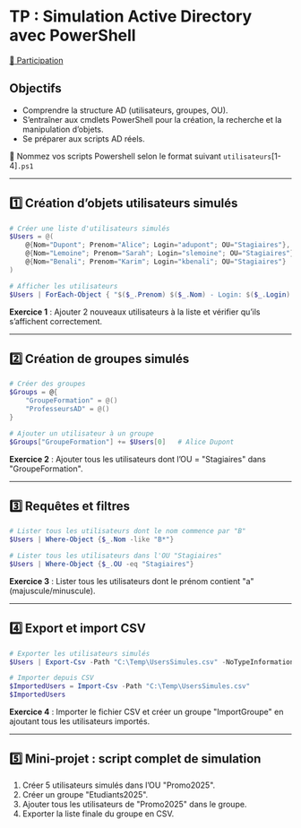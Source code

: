 # TP : Simulation Active Directory avec PowerShell

[:tada: Participation](.scripts/Participation.md) 

## Objectifs

* Comprendre la structure AD (utilisateurs, groupes, OU).
* S’entraîner aux cmdlets PowerShell pour la création, la recherche et la manipulation d’objets.
* Se préparer aux scripts AD réels.

:bookmark: Nommez vos scripts Powershell selon le format suivant `utilisateurs`[1-4]`.ps1`

---

## 1️⃣ Création d’objets utilisateurs simulés

```powershell
# Créer une liste d'utilisateurs simulés
$Users = @(
    @{Nom="Dupont"; Prenom="Alice"; Login="adupont"; OU="Stagiaires"},
    @{Nom="Lemoine"; Prenom="Sarah"; Login="slemoine"; OU="Stagiaires"},
    @{Nom="Benali"; Prenom="Karim"; Login="kbenali"; OU="Stagiaires"}
)

# Afficher les utilisateurs
$Users | ForEach-Object { "$($_.Prenom) $($_.Nom) - Login: $($_.Login) - OU: $($_.OU)" }
```

**Exercice 1** : Ajouter 2 nouveaux utilisateurs à la liste et vérifier qu’ils s’affichent correctement.

---

## 2️⃣ Création de groupes simulés

```powershell
# Créer des groupes
$Groups = @{
    "GroupeFormation" = @()
    "ProfesseursAD" = @()
}

# Ajouter un utilisateur à un groupe
$Groups["GroupeFormation"] += $Users[0]   # Alice Dupont
```

**Exercice 2** : Ajouter tous les utilisateurs dont l’OU = "Stagiaires" dans "GroupeFormation".

---

## 3️⃣ Requêtes et filtres

```powershell
# Lister tous les utilisateurs dont le nom commence par "B"
$Users | Where-Object {$_.Nom -like "B*"}

# Lister tous les utilisateurs dans l'OU "Stagiaires"
$Users | Where-Object {$_.OU -eq "Stagiaires"}
```

**Exercice 3** : Lister tous les utilisateurs dont le prénom contient "a" (majuscule/minuscule).

---

## 4️⃣ Export et import CSV

```powershell
# Exporter les utilisateurs simulés
$Users | Export-Csv -Path "C:\Temp\UsersSimules.csv" -NoTypeInformation

# Importer depuis CSV
$ImportedUsers = Import-Csv -Path "C:\Temp\UsersSimules.csv"
$ImportedUsers
```

**Exercice 4** : Importer le fichier CSV et créer un groupe "ImportGroupe" en ajoutant tous les utilisateurs importés.

---

## 5️⃣ Mini-projet : script complet de simulation

1. Créer 5 utilisateurs simulés dans l’OU "Promo2025".
2. Créer un groupe "Etudiants2025".
3. Ajouter tous les utilisateurs de "Promo2025" dans le groupe.
4. Exporter la liste finale du groupe en CSV.
